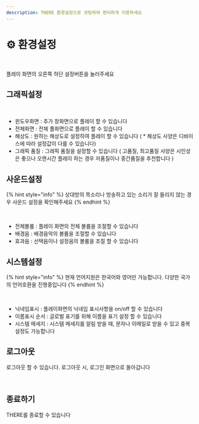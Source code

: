 ```yaml
---
description: THERE 환경설정으로 셋팅하여 편리하게 이용하세요
---
```


# ⚙ 환경설정

<figure><img src=".gitbook/assets/스크린샷-2023-11-28-오후-5.24.21.png" alt=""><figcaption></figcaption></figure>

플레이 화면의 오른쪽 하단 설정버튼을 눌러주세요&#x20;

## 그래픽설정

<figure><img src=".gitbook/assets/스크린샷 2023-11-28 오후 5.31.18.png" alt=""><figcaption></figcaption></figure>



* 윈도우화면 :  추가 창화면으로 플레이 할 수 있습니다
* 전체화면 : 전체 풀화면으로 플레이 할 수 있습니다
* 해상도 : 원하는 해상도로 설정하여 플레이 할 수 있습니다 ( \* 해상도 사양은 디바이스에 따라 설정값이 다를 수 있습니다)&#x20;
* 그래픽 품질 : 그래픽 품질을 설정할 수 있습니다 ( 고품질, 최고품질 사양은 시인성은 좋으나 오랜시간 플레이 하는 경우 저품질이나 중간품질을 추천합니다  )

## 사운드설정

{% hint style="info" %}
상대방의 목소리나 방송하고 있는 소리가 잘 들리지 않는 경우 사운드 설정을 확인해주세요&#x20;
{% endhint %}

<figure><img src=".gitbook/assets/스크린샷 2023-11-28 오후 5.31.42.png" alt=""><figcaption></figcaption></figure>

* 전체볼륨 :  플레이 화면의 전체 볼륨을 조절할 수 있습니다&#x20;
* 배경음 : 배경음악의 볼륨을 조절할 수 있습니다&#x20;
* 효과음 : 선택음이나 설정음의 볼륨을 조절 할 수 있습니다&#x20;

## 시스템설정

{% hint style="info" %}
현재 언어지원은 한국어와 영어만 가능합니다. 다양한 국가의 언어호환을 진행중입니다&#x20;
{% endhint %}

<figure><img src=".gitbook/assets/스크린샷 2023-11-28 오후 5.31.47.png" alt=""><figcaption></figcaption></figure>

* 닉네임표시 : 플레이화면의 닉네임 표시사항을 on/off 할 수 있습니다
* 이름표시 순서 : 글로벌 표기를 위해 이름을 표기 설정 할 수 있습니다&#x20;
* 시스템 메세지 : 시스템 메세지를 알림 받을 때, 문자나 이메일로 받을 수 있고 중복설정도 가능합니다 &#x20;

## 로그아웃

로그아웃 할 수 있습니다. 로그아웃 시, 로그인 화면으로 돌아갑니다&#x20;

<figure><img src=".gitbook/assets/스크린샷 2023-11-28 오후 5.43.28.png" alt=""><figcaption></figcaption></figure>

## 종료하기

THERE를 종료할 수 있습니다&#x20;

<figure><img src=".gitbook/assets/스크린샷 2023-11-28 오후 5.43.36.png" alt=""><figcaption></figcaption></figure>
